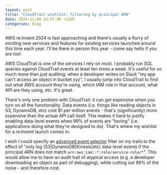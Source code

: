 ```yaml
---
layout: post
title: "CloudTrail wishlist: filtering by principal ARN"
date: 2024-11-09 14:57:00 +1100
categories: blog
---
```


AWS re:Invent 2024 is fast approaching and there's usually a flurry of exciting
new services and features for existing services launched around this time each
year. I'll be there in person this year - come say hello if you are too!

AWS CloudTrail is one of the services I rely on most. I probably run SQL queries
against CloudTrail events at least ten times a week. It's useful for so much 
more than just auditing: when a developer writes on Slack "my app can't access
an object in bucket xyz", I usually jump into CloudTrail to find out what AWS
account they're using, which IAM role in that account, what API are they using,
etc. It's great.

There's only one problem with CloudTrail: it can get expensive when you turn on
all the functionality. Data events (i.e. things like reading objects in S3, DynamoDB,
etc) cost $1 per million events - that's (significantly) more expensive than 
the actual API call itself. This makes it hard to justify enabling data-level
events when 99% of events are "boring" (i.e. applications doing what they're
designed to do). That's where my wishlist for a re:Invent launch comes in:

I wish I could specify an [advanced event selector][doc] filter on my trails to 
the effect of "only log (S3|DynamoDB|Kinesis|etc) data-level events if the principal 
ARN does not match `arn:aws:iam::*:role/service-role/*`". This would allow me 
to have an audit trail of atypical access (e.g. a developer downloading an object 
as part of debugging), while cutting out 99% of the noise - and therefore cost.

[doc]: https://docs.aws.amazon.com/awscloudtrail/latest/APIReference/API_AdvancedEventSelector.html
